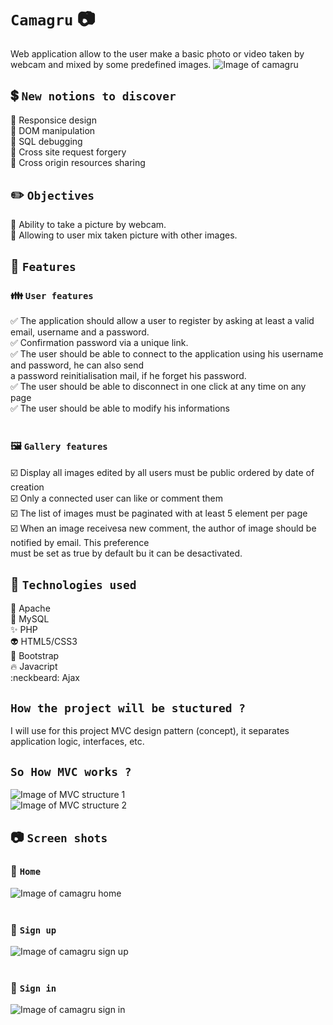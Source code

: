 # `Camagru` :camera:<br/>
Web application allow to the user make a basic photo or video taken by webcam and mixed by some predefined images.
![Image of camagru](https://i.ibb.co/DrXcWct/2020-08-09-9.png)</br>

## :heavy_dollar_sign: `New notions to discover`<br/>
:dart: Responsice design<br/>
:dart: DOM manipulation<br/>
:dart: SQL debugging<br/>
:dart: Cross site request forgery<br/>
:dart: Cross origin resources sharing<br/>

## :pencil2: `Objectives`<br/>
:thought_balloon: Ability to take a picture by webcam.<br/>
:thought_balloon: Allowing to user mix taken picture with other images.

## :open_file_folder: `Features`<br/>
### :family: `User features`<br/>
:white_check_mark: The application should allow a user to register by asking at least a valid email, username and a password.<br/>
:white_check_mark: Confirmation password via a unique link.<br/>
:white_check_mark: The user should be able to connect to the application using his username and password, he can also send</br>
a password reinitialisation mail, if he forget his password.<br/>
:white_check_mark: The user should be able to disconnect in one click at any time on any page<br/>
:white_check_mark: The user should be able to modify his informations <br/><br/>

### :framed_picture: `Gallery features`<br/>
:ballot_box_with_check: Display all images edited by all users must be public ordered by date of creation<br/>
:ballot_box_with_check: Only a connected user can like or comment them<br/>
:ballot_box_with_check: The list of images must be paginated with at least 5 element per page<br/>
:ballot_box_with_check: When an image receivesa new comment, the author of image should be notified by email. This preference </br>
must be set as true by default bu it can be desactivated.<br/>

## :100: `Technologies used`<br/>
:dizzy: Apache<br/>
:anger: MySQL<br/>
:sparkles: PHP<br/>
:alien: HTML5/CSS3<br/>
:eyes: Bootstrap<br/>
:fire: Javacript<br/>
:neckbeard: Ajax<br/>

## `How the project will be stuctured ?`<br/>
I will use for this project MVC design pattern (concept), it separates application logic, interfaces, etc.<br/>

## `So How MVC works ?`
![Image of MVC structure 1](https://i.ibb.co/FgSsXxb/MVC.png)
<br/>
![Image of MVC structure 2](https://i.ibb.co/Cn3vzZP/MVC1.png)

## :camera: `Screen shots`</br>
### :triangular_flag_on_post: `Home`</br>
![Image of camagru home](https://i.ibb.co/mb93yHG/camagru-home.png)</br>
</br>
### :triangular_flag_on_post: `Sign up`</br>
![Image of camagru sign up](https://i.ibb.co/Rp41ST3/camagru-signup.png)</br>
</br>
### :triangular_flag_on_post: `Sign in`</br>
![Image of camagru sign in](https://i.ibb.co/DVLK2SG/camagru-signin.png)</br>

